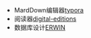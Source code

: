 * MardDown编辑器[typora](https://www.typora.io/#windows)  
* 阅读器[digital-editions](https://www.adobe.com/cn/solutions/ebook/digital-editions/download.html)  
* 数据库设计[ERWIN](https://sourceforge.net/projects/erwin/)  
